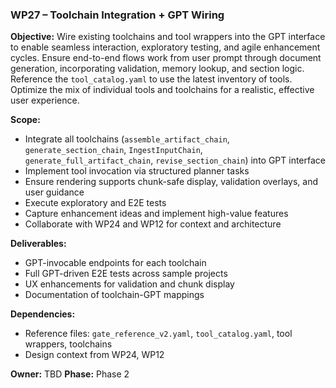 ### WP27 – Toolchain Integration + GPT Wiring

**Objective:**
Wire existing toolchains and tool wrappers into the GPT interface to enable seamless interaction, exploratory testing, and agile enhancement cycles. Ensure end-to-end flows work from user prompt through document generation, incorporating validation, memory lookup, and section logic. Reference the `tool_catalog.yaml` to use the latest inventory of tools. Optimize the mix of individual tools and toolchains for a realistic, effective user experience.

**Scope:**
- Integrate all toolchains (`assemble_artifact_chain`, `generate_section_chain`, `IngestInputChain`, `generate_full_artifact_chain`, `revise_section_chain`) into GPT interface
- Implement tool invocation via structured planner tasks
- Ensure rendering supports chunk-safe display, validation overlays, and user guidance
- Execute exploratory and E2E tests
- Capture enhancement ideas and implement high-value features
- Collaborate with WP24 and WP12 for context and architecture

**Deliverables:**
- GPT-invocable endpoints for each toolchain
- Full GPT-driven E2E tests across sample projects
- UX enhancements for validation and chunk display
- Documentation of toolchain-GPT mappings

**Dependencies:**
- Reference files: `gate_reference_v2.yaml`, `tool_catalog.yaml`, tool wrappers, toolchains
- Design context from WP24, WP12

**Owner:** TBD
**Phase:** Phase 2